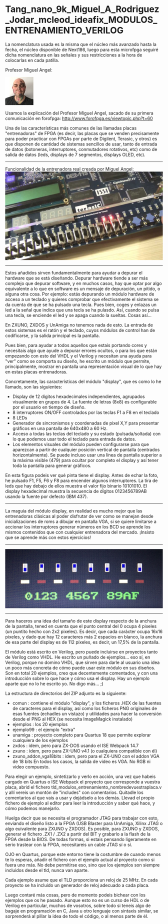 # Tang_nano_9k_Miguel_A_Rodriguez_Jodar_mcleod_ideafix_MODULOS_ENTRENAMIENTO_VERILOG

La nomenclatura usada es la misma que el núcleo más avanzado hasta la fecha, el núcleo disponible de Next186, luego para esta microfpga seguiré dicha nomenclatura en las señales y sus restricciones a la hora de colocarlas en cada patilla.

Profesor Miguel Angel:

![Profesor Miguel Angel](https://github.com/AtlasFPGA/Tang_nano_9k_Miguel_A_Rodriguez_Jodar_mcleod_ideafix_MODULOS_ENTRENAMIENTO_VERILOG/blob/main/Fotos/MCLEOD_IDEAFIX.jpg)

Usamos la explicación del Profesor Miguel Angel, sacado de su primera comunicación en forofpga:
http://www.forofpga.es/viewtopic.php?t=60

Una de las características más comunes de las llamadas placas "entrenadoras" de FPGA (es decir, las placas que se venden precisamente para poder practicar con FPGAs por parte de Digilent, Terasic, y otros) es que disponen de cantidad de sistemas sencillos de usar, tanto de entrada de datos (botoneras, interruptores, conmutadores rotativos, etc) como de salida de datos (leds, displays de 7 segmentos, displays OLED, etc).

---

Funcionalidad de la entrenadora real creada por Miguel Angel:
![Funcionalidad de la entrenadora real creada por Miguel Angel](https://github.com/AtlasFPGA/Tang_nano_9k_Miguel_A_Rodriguez_Jodar_mcleod_ideafix_MODULOS_ENTRENAMIENTO_VERILOG/blob/main/Fotos/de2-115.jpg)

---


Estos añadidos sirven fundamentalmente para ayudar a depurar el hardware que se está diseñando. Depurar hardware tiende a ser más complejo que depurar software, y en muchos casos, hay que optar por algo equivalente a lo que en software es un mensaje de depuración, un pitido, o alguna otra cosa. Por ejemplo: estás depurando un módulo hardware de acceso a un teclado y quieres comprobar que efectivamente el sistema se da cuenta de que se ha pulsado una tecla. Pues bien, coges y enlazas un led a la señal que indica que una tecla se ha pulasdo. Así, cuando se pulsa una tecla, se enciende el led y se apaga cuando la sueltas. Cosas así...

En ZXUNO, ZXDOS y UnAmiga no tenemos nada de esto. La entrada de estos sistemas es el ratón y el teclado, cuyos módulos de control han de codificarse, y la salida principal es la pantalla.

Pues bien, para ayudar a todos aquellos que estais portando cores y necesitais algo que ayude a depurar errores ocultos, o para los que están empezando con esto del VHDL y el Verilog y necesitan una ayuda para "ver" como se comporta su diseño, he escrito un módulo que permite, principalmente, mostrar en pantalla una representación visual de lo que hay en estas placas entrenadoras.

Concretamente, las características del módulo "display", que es como lo he llamado, son las siguientes:
- Display de 12 dígitos hexadecimales independientes, agrupados visualmente en grupos de 4. La fuente de letras (8x8) es configurable por el usuario en tiempo de diseño.
- 8 interruptores ON/OFF controlados por las teclas F1 a F8 en el teclado
- 8 LEDs
- Generador de sincronismos y coordenadas de pixel X,Y para presentar gráficos en una pantalla de 640x480 a 60 Hz.
- Acceso a todas las teclas del teclado y su estado (pulsada/soltada) con lo que podemos usar todo el teclado para entrada de datos.
- Los elementos visuales del módulo pueden configurarse para que aparezcan a partir de cualquier posición vertical de pantalla (centrados horizontalmente). Se puede incluso usar una línea de pantalla superior a la máxima visible (479) para ocultar por completo el display y así tener toda la pantalla para generar gráficos.

En esta figura podeis ver qué pinta tiene el display. Antes de echar la foto, he pulsado F1, F5, F6 y F8 para encender algunos interruptores. La tira de leds que hay debajo de ellos muestra el valor fijo binario 10101010. El display hexadecimal muestra la secuencia de dígitos 0123456789AB usando la fuente por defecto (IBM 437).

---

La maguia del módulo display, en realidad es mucho mejor que las entrenadoras clásicas al poder disfrutar de ver como se manejan desde inicializaciones de roms a dibujar en pantalla VGA, si se quiere limitarse a accionar los interruptores generar números en los BCD se aprende los mismos contenidos que con cualquier entrenadora del mercado. ¡Insisto que se aprende más con estos ejercicios!

---

![Modulo display](https://github.com/AtlasFPGA/Tang_nano_9k_Miguel_A_Rodriguez_Jodar_mcleod_ideafix_MODULOS_ENTRENAMIENTO_VERILOG/blob/main/Fotos/display.jpg)

---

Para haceros una idea del tamaño de este display respecto de la anchura de la pantalla, tened en cuenta que el punto central del 0 ocupa 4 pixeles (un puntito hecho con 2x2 pixeles). Es decir, que cada carácter ocupa 16x16 pixeles, y dado que hay 12 caracteres más 2 espacios en blanco, la anchura de esa parte del display es de 112 píxeles, es decir, un 17,5% de la pantalla.

El módulo está escrito en Verilog, pero puede incluirse en proyectos tanto de Verilog como VHDL. He escrito un puñado de ejemplos... eso sí, en Verilog, porque no domino VHDL, que sirven para darle al usuario una idea un poco más concreta de cómo puede usar este módulo en sus diseños. Son en total 20 ejemplos, creo que decentemente comentados, y con una introducción sobre lo que hace y cómo usa el display. Hay un ejemplo aparte que no lo he escrito yo. No digo más... ;)

La estructura de directorios del ZIP adjunto es la siguiente:
- comun : contiene el módulo "display", y los ficheros .HEX de las fuentes de caracteres para el display, así como los ficheros PNG originales de esas fuentes (echadles un vistazo) y utilidades para hacer la conversión desde el PNG al HEX (se necesita ImageMagick instalado)
- ejemplos : los 20 ejemplos
- ejemplo99 : el ejemplo "extra"
- unamiga : proyecto completo para Quartus 18 que permite explorar cualquiera de los ejemplos
- zxdos : idem, pero para ZX-DOS usando el ISE Webpack 14.7
- zxuno : idem, pero para ZX-UNO v4.1 (o cualquiera compatible con él)
- zxuno_addon_vga18bits : idem, pero para el ZX-UNO con el addon VGA de 18 bits
En todos los casos, la salida de video es VGA. No RGB ni video compuesto.

Para elegir un ejemplo, sintetizarlo y verlo en acción, una vez que habeis cargado en Quartus o ISE Webpack el proyecto que corresponde a vuestra placa, abrid el fichero tld_modulos_entrenamiento_nombredevuestraplaca.v y allí vereis un montón de "includes" con comentarios. Quitadle los comentarios al que vais a usar y dejádselo a los demás. Llevad el propio fichero de ejemplo al editor para leer la introducción y saber qué hace, y cómo podemos manejarlo.

Huelga decir que se necesita el programador JTAG para trabajar con esto, enviando el diseño listo a la FPGA (USB Blaster para UnAmiga, Xilinx JTAG o algo euivalente para ZXUNO y ZXDOS). Es posible, para ZXUNO y ZXDOS, generar el fichero .ZX1 / .ZX2 a partir del BIT y grabarlo a la flash de la FPGA desde la BIOS. De todas formas, si estais pensando ligeramente en serio trastear con la FPGA, necesitareis un cable JTAG sí o sí.

OJO en Quartus, porque este entorno tiene la costumbre de cuando menos te lo esperas, añadir el fichero con el ejemplo actual al proyecto como si fuera uno más. No debe permitirse eso, sino que los ejemplos son siempre incluidos desde el tld, nunca van aparte.

Cada ejemplo asume que el TLD proporciona un reloj de 25 MHz. En cada proyecto se ha incluido un generador de reloj adecuado a cada placa.

Luego contaré más cosas, pero de momento podeis bichear con los ejemplos que os he pasado. Aunque esto no es un curso de HDL o de Verilog en particular, muchos de vosotros, sobre todo si teneis algo de bagaje en programación en C, Java u otro lenguaje con sintaxis similar, se sorprenderá al pillar la idea de todo el código, o al menos parte de él.
